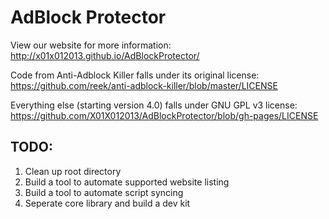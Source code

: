 # AdBlock Protector

View our website for more information: http://x01x012013.github.io/AdBlockProtector/

Code from Anti-Adblock Killer falls under its original license: https://github.com/reek/anti-adblock-killer/blob/master/LICENSE

Everything else (starting version 4.0) falls under GNU GPL v3 license: https://github.com/X01X012013/AdBlockProtector/blob/gh-pages/LICENSE

## TODO: 

1. Clean up root directory
2. Build a tool to automate supported website listing
3. Build a tool to automate script syncing
4. Seperate core library and build a dev kit
